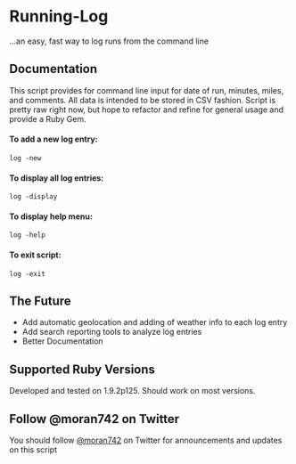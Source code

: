# Running-Log
 ...an easy, fast way to log runs from the command line

## Documentation
This script provides for command line input for date of run, minutes, miles, and comments.  All data is intended to be stored in CSV fashion.  Script is pretty raw right now, but hope to refactor and refine for general usage and provide a Ruby Gem.

#### To add a new log entry:
`log -new`

#### To display all log entries:
``log -display``

#### To display help menu:
``log -help``

#### To exit script:
``log -exit``


## The Future
* Add automatic geolocation and adding of weather info to each log entry
* Add search reporting tools to analyze log entries
* Better Documentation

## Supported Ruby Versions
Developed and tested on 1.9.2p125.  Should work on most versions.

## Follow @moran742 on Twitter
You should follow <a href="http://twitter.com/#!/moran742">@moran742</a> on Twitter for announcements and updates on this script